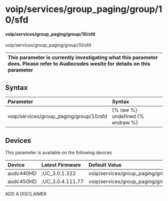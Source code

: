 ﻿---
description: voip/services/group_paging/group/10/sfd
search: false
---

# voip/services/group_paging/group/10/sfd

#### voip/services/group_paging/group/10/sfd

voip/services/group_paging/group/10/sfd


| This parameter is currently investigating what this parameter does. Please refer to Audiocodes wesite for details on this parameter | 
| :--- |

## Syntax
| Parameter | Syntax |
| :--- | :--- |
|voip/services/group_paging/group/10/sfd | {% raw %} undefined {% endraw %}|

## Devices
This parameter is available on the following devices

| Device | Latest Firmware | Default Value |
|:---|:---|:---|
| audc440HD | ;UC_3.0.1.322 | voip/services/group_paging/group/10/sfd=0 
| audc450HD | ;UC_3.0.4.111.77 | voip/services/group_paging/group/10/sfd=0 

ADD A DISCLAIMER

